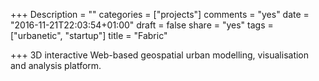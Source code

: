 +++
Description = ""
categories = ["projects"]
comments = "yes"
date = "2016-11-21T22:03:54+01:00"
draft = false
share = "yes"
tags = ["urbanetic", "startup"]
title = "Fabric"

+++
3D interactive Web-based geospatial urban modelling, visualisation and analysis platform.
